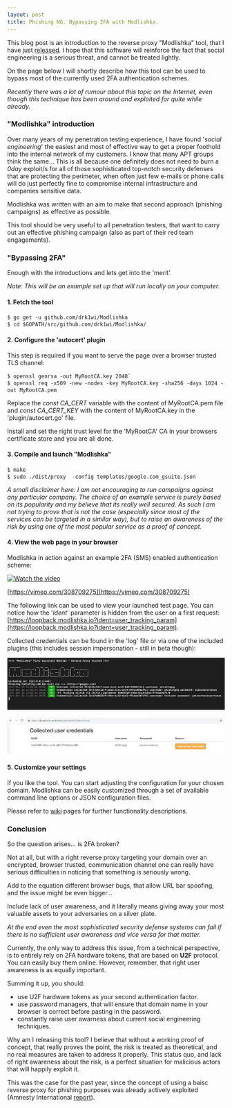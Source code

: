 ```yaml
---
layout: post
title: Phishing NG. Bypassing 2FA with Modlishka.
---
```


This blog post is an introduction to the reverse proxy "Modlishka" tool, that I have just [released](https://github.com/drk1wi/Modlishka). 
I hope that this software will reinforce the fact that social engineering is a serious threat, and cannot be treated lightly.


On the page below I will shortly describe how this tool can be used to bypass most of the currently used 2FA authentication schemes.

_Recently there was a lot of rumour about this topic on the Internet, even though this technique has been around and exploited for quite while already._

### "Modlishka" introduction

Over many years of my penetration testing experience, I have found '_social engineering_'  the easiest and most of effective way to get a proper foothold into the internal network of my customers. I know that many APT groups think the same...
This is all because one definitely does not need to burn a _0day_ exploit/s for all of those sophisticated top-notch security defenses that are protecting the perimeter, when often just few e-mails or phone calls will do just perfectly fine to compromise internal infrastructure and companies sensitive data.  


Modlishka was written with an aim to make that second approach (phishing campaigns) as effective as possible.

This tool should be very useful to all penetration testers, that want to carry out an effective phishing campaign (also as part of their red team engagements).  


### "Bypassing 2FA"

Enough with the introductions and lets get into the 'merit'.

_Note: This will be an example set up that will run locally on your computer._ 

#### 1. Fetch the tool 

```console
$ go get -u github.com/drk1wi/Modlishka
$ cd $GOPATH/src/github.com/drk1wi/Modlishka/
```

    
#### 2. Configure the 'autocert' plugin 
 
 This step is required if you want to serve the page over a browser trusted TLS channel:
 
```console
$ openssl genrsa -out MyRootCA.key 2048`
$ openssl req -x509 -new -nodes -key MyRootCA.key -sha256 -days 1024 -out MyRootCA.pem
```

Replace the _const CA_CERT_ variable with the content of MyRootCA.pem file and _const CA_CERT_KEY_  with the content of MyRootCA.key in the 'plugin/autocert.go' file.

Install and set the right trust level for the 'MyRootCA' CA in your browsers certificate store and you are all done.

#### 3. Compile and launch "Modlishka" 
    
```console
$ make
$ sudo ./dist/proxy  -config templates/google.com_gsuite.json
```

_A small disclaimer here: I am not encouraging to run campaigns against any particular company. The choice of an example service is purely based on its popularity and my believe that its really well secured. As such I am not trying to prove that is not the case (especially since most of the services can be targeted in a similar way), but to raise an awareness of the risk by using one of the most popular service as a proof of concept._

#### 4. View the web page in your browser

 Modlishka in action against an example 2FA (SMS) enabled authentication scheme:

[![Watch the video](https://i.vimeocdn.com/video/749353683.jpg)](https://vimeo.com/308709275)

[https://vimeo.com/308709275](https://vimeo.com/308709275)

The following link can be used to view your launched test page. You can notice how the '_ident_' parameter is hidden from the user on a first request: [https://loopback.modlishka.io?ident=user_tracking_param](https://loopback.modlishka.io?ident=user_tracking_param).

Collected credentials can be found in the 'log' file or via one of the included plugins (this includes session impersonation - still in beta though):

![alt text](https://raw.githubusercontent.com/drk1wi/assets/master/7d0426a133a85a46a76a424574bf5a2acf99815e.png)

![alt text](https://raw.githubusercontent.com/drk1wi/assets/master/779e2185531eadb81996045fe56952860efd7c08.png)


####  5. Customize your settings

If you like the tool. You can start adjusting the configuration for your chosen domain.
Modlishka can be easily customized through a set of available command line options or JSON configuration files.

Please refer to [wiki](https://github.com/drk1wi/Modlishka/wiki)  pages for further functionality descriptions. 

### Conclusion

So the question arises... is 2FA broken? 

Not at all, but with a right reverse proxy targeting your domain over an encrypted, browser trusted, communication channel one can really have serious difficulties in noticing that something is seriously wrong.

Add to the equation different browser bugs, that allow URL bar spoofing, and the issue might be even bigger...

Include lack of user awareness, and it literally means giving away your most valuable assets to your adversaries on a silver plate. 

_At the end even the most sophisticated security defense systems can fail if there is no sufficient user awareness and vice versa for that matter._

Currently, the only way to address this issue, from a technical perspective, is to entirely rely on 2FA hardware tokens, that are based on **U2F** protocol. You can easily buy them online. However, remember, that right user awareness is as equally important.

Summing it up, you should:
- use U2F hardware tokens as your second authentication factor.
- use password managers, that will ensure that domain name in your browser is correct before pasting in the password.
- constantly raise user awarness about current social engineering techniques.

Why am I releasing this tool?
I believe that without a working proof of concept, that really proves the point, the risk is treated as theoretical, and no real measures are taken to address it properly. This status quo, and lack of right awareness about the risk, is a perfect situation for malicious actors that will happily exploit it.

This was the case for the past year, since the concept of using a baisc reverse proxy for phishing purposes was already actively exploited (Amnesty International [report](https://www.amnesty.org/en/latest/research/2018/12/when-best-practice-is-not-good-enough/)). 




